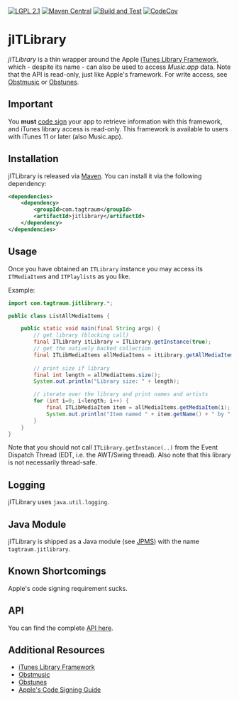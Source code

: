 [![LGPL 2.1](https://img.shields.io/badge/License-LGPL_2.1-blue.svg)](https://www.gnu.org/licenses/old-licenses/lgpl-2.1.html)
[![Maven Central](https://maven-badges.herokuapp.com/maven-central/com.tagtraum/jitlibrary/badge.svg)](https://maven-badges.herokuapp.com/maven-central/com.tagtraum/jitlibrary)
[![Build and Test](https://github.com/hendriks73/jitlibrary/workflows/Build%20and%20Test/badge.svg)](https://github.com/hendriks73/jitlibrary/actions)
[![CodeCov](https://codecov.io/gh/hendriks73/jitlibrary/branch/main/graph/badge.svg?token=H98FM0SKQL)](https://codecov.io/gh/hendriks73/jitlibrary/branch/main)


# jITLibrary

*jITLibrary* is a thin wrapper around the Apple
[iTunes Library Framework](https://developer.apple.com/documentation/ituneslibrary/itlibrary),
which - despite its name - can also be used to access *Music.app* data.
Note that the API is read-only, just like Apple's framework. For write access, 
see [Obstmusic](https://github.com/hendriks73/obstmusic) or
[Obstunes](https://github.com/hendriks73/obstunes).


## Important

You **must** 
[code sign](https://developer.apple.com/library/archive/documentation/Security/Conceptual/CodeSigningGuide/Introduction/Introduction.html)
your app to retrieve information with this framework, and
iTunes library access is read-only. This framework is available to users with
iTunes 11 or later (also Music.app).
        

## Installation

jITLibrary is released via [Maven](https://maven.apache.org).
You can install it via the following dependency:

```xml
<dependencies>
    <dependency>
        <groupId>com.tagtraum</groupId>
        <artifactId>jitlibrary</artifactId>
    </dependency>
</dependencies>
```


## Usage

Once you have obtained an `ITLibrary` instance you may access its
`ITMediaItem`s and `ITPlaylist`s as you like.

Example:

```java
import com.tagtraum.jitlibrary.*;

public class ListAllMediaItems {

    public static void main(final String args) {
        // get library (blocking call)
        final ITLibrary itLibrary = ITLibrary.getInstance(true);
        // get the natively backed collection
        final ITLibMediaItems allMediaItems = itLibrary.getAllMediaItems();
        
        // print size if library
        final int length = allMediaItems.size();
        System.out.println("Library size: " + length);

        // iterate over the library and print names and artists
        for (int i=0; i<length; i++) {
            final ITLibMediaItem item = allMediaItems.getMediaItem(i);
            System.out.println("Item named " + item.getName() + " by " + item.getArtist());
        }
    }
}
```

Note that you should not call `ITLibrary.getInstance(..)` from the
Event Dispatch Thread (EDT, i.e. the AWT/Swing thread). Also note
that this library is not necessarily thread-safe.


## Logging

jITLibrary uses `java.util.logging`.


## Java Module

jITLibrary is shipped as a Java module
(see [JPMS](https://en.wikipedia.org/wiki/Java_Platform_Module_System))
with the name `tagtraum.jitlibrary`.


## Known Shortcomings

Apple's code signing requirement sucks.


## API

You can find the complete [API here](https://hendriks73.github.io/jitlibrary/).


## Additional Resources

- [iTunes Library Framework](https://developer.apple.com/documentation/ituneslibrary/itlibrary)
- [Obstmusic](https://github.com/hendriks73/obstmusic)
- [Obstunes](https://github.com/hendriks73/obstunes)
- [Apple's Code Signing Guide](https://developer.apple.com/library/archive/documentation/Security/Conceptual/CodeSigningGuide/Introduction/Introduction.html)
 